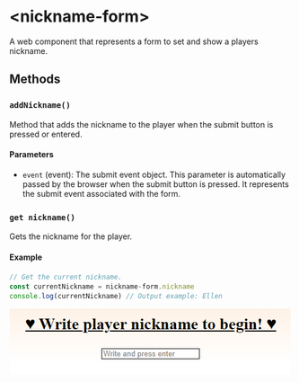 # &lt;nickname-form&gt;

A web component that represents a form to set and show a players nickname.

## Methods

### `addNickname()`

Method that adds the nickname to the player when the submit button is pressed or entered.

#### Parameters

 - `event` (event): The submit event object. This parameter is automatically passed by the browser when the submit button is pressed. It represents the submit event associated with the form.

### `get nickname()`

Gets the nickname for the player.

#### Example
```javascript
// Get the current nickname.
const currentNickname = nickname-form.nickname
console.log(currentNickname) // Output example: Ellen
```

![Example](./img/nicknameInput.PNG)
